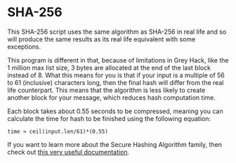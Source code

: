 # SHA-256

This SHA-256 script uses the same algorithm as SHA-256 in real life and so will produce the same results as its real life equivalent with some exceptions.

This program is different in that, because of limitations in Grey Hack, like the 1 million max list size, 3 bytes are allocated at the end of the last block instead of 8.
What this means for you is that if your input is a multiple of 56 to 61 (inclusive) characters long, then the final hash will differ from the real life counterpart.
This means that the algorithm is less likely to create another block for your message, which reduces hash computation time.

Each block takes about 0.55 seconds to be compressed, meaning you can calculate the time for hash to be finished using the following equation:

  `time ≈ ceil(input.len/61)*(0.55)`


  If you want to learn more about the Secure Hashing Algorithm family, then check out [this very useful documentation](https://nvlpubs.nist.gov/nistpubs/FIPS/NIST.FIPS.180-4.pdf).

